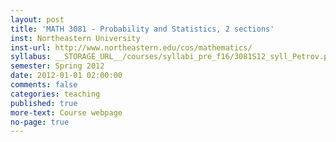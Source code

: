 ```yaml
---
layout: post
title: 'MATH 3081 - Probability and Statistics, 2 sections'
inst: Northeastern University
inst-url: http://www.northeastern.edu/cos/mathematics/
syllabus: __STORAGE_URL__/courses/syllabi_pre_f16/3081S12_syll_Petrov.pdf
semester: Spring 2012
date: 2012-01-01 02:00:00
comments: false
categories: teaching
published: true
more-text: Course webpage
no-page: true
---
```


